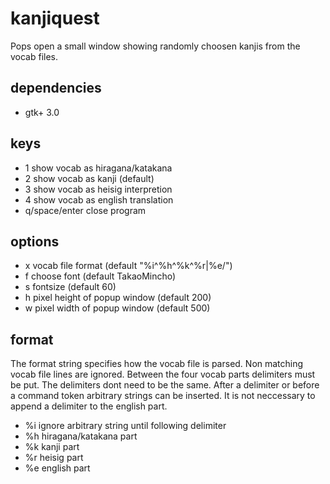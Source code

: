 # kanjiquest

Pops open a small window showing randomly choosen kanjis from the
vocab files.

## dependencies

- gtk+ 3.0

## keys

- 1 show vocab as hiragana/katakana
- 2 show vocab as kanji (default)
- 3 show vocab as heisig interpretion
- 4 show vocab as english translation
- q/space/enter close program

## options

- x <format> vocab file format (default "%i^%h^%k^%r|%e/")
- f <font> choose font (default TakaoMincho)
- s <fontsize> fontsize (default 60)
- h <height> pixel height of popup window (default 200)
- w <width> pixel width of popup window (default 500)

## format

The format string specifies how the vocab file is parsed.
Non matching vocab file lines are ignored. Between the four
vocab parts delimiters must be put. The delimiters dont need
to be the same. After a delimiter or before a command token
arbitrary strings can be inserted. It is not neccessary to
append a delimiter to the english part.

- %i ignore arbitrary string until following delimiter
- %h hiragana/katakana part
- %k kanji part
- %r heisig part
- %e english part

